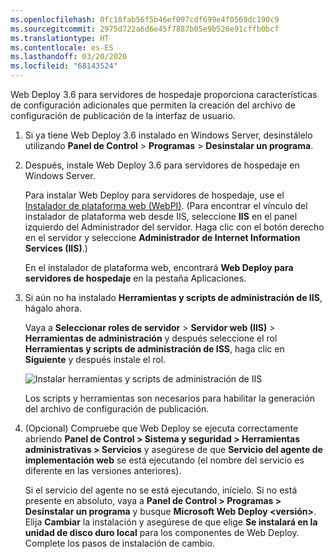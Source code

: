 ```yaml
---
ms.openlocfilehash: 0fc18fab56f5b46ef097cdf699e4f0569dc190c9
ms.sourcegitcommit: 2975d722a6d6e45f7887b05e9b526e91cffb0bcf
ms.translationtype: HT
ms.contentlocale: es-ES
ms.lasthandoff: 03/20/2020
ms.locfileid: "68143524"
---
```

Web Deploy 3.6 para servidores de hospedaje proporciona características de configuración adicionales que permiten la creación del archivo de configuración de publicación de la interfaz de usuario.

1. Si ya tiene Web Deploy 3.6 instalado en Windows Server, desinstálelo utilizando **Panel de Control** > **Programas** > **Desinstalar un programa**.

2. Después, instale Web Deploy 3.6 para servidores de hospedaje en Windows Server.

    Para instalar Web Deploy para servidores de hospedaje, use el [Instalador de plataforma web (WebPI)](https://www.microsoft.com/web/downloads/platform.aspx). (Para encontrar el vínculo del instalador de plataforma web desde IIS, seleccione **IIS** en el panel izquierdo del Administrador del servidor. Haga clic con el botón derecho en el servidor y seleccione **Administrador de Internet Information Services (IIS)**.)

    En el instalador de plataforma web, encontrará **Web Deploy para servidores de hospedaje** en la pestaña Aplicaciones.

3. Si aún no ha instalado **Herramientas y scripts de administración de IIS**, hágalo ahora.

    Vaya a **Seleccionar roles de servidor** > **Servidor web (IIS)** > **Herramientas de administración** y después seleccione el rol **Herramientas y scripts de administración de ISS**, haga clic en **Siguiente** y después instale el rol.

    ![Instalar herramientas y scripts de administración de IIS](../../deployment/media/tutorial-iis-management-scripts-and-tools.png)

    Los scripts y herramientas son necesarios para habilitar la generación del archivo de configuración de publicación.

4. (Opcional) Compruebe que Web Deploy se ejecuta correctamente abriendo **Panel de Control > Sistema y seguridad > Herramientas administrativas > Servicios** y asegúrese de que **Servicio del agente de implementación web** se está ejecutando (el nombre del servicio es diferente en las versiones anteriores).

    Si el servicio del agente no se está ejecutando, inícielo. Si no está presente en absoluto, vaya a **Panel de Control > Programas > Desinstalar un programa** y busque **Microsoft Web Deploy \<versión>**. Elija **Cambiar** la instalación y asegúrese de que elige **Se instalará en la unidad de disco duro local** para los componentes de Web Deploy. Complete los pasos de instalación de cambio.